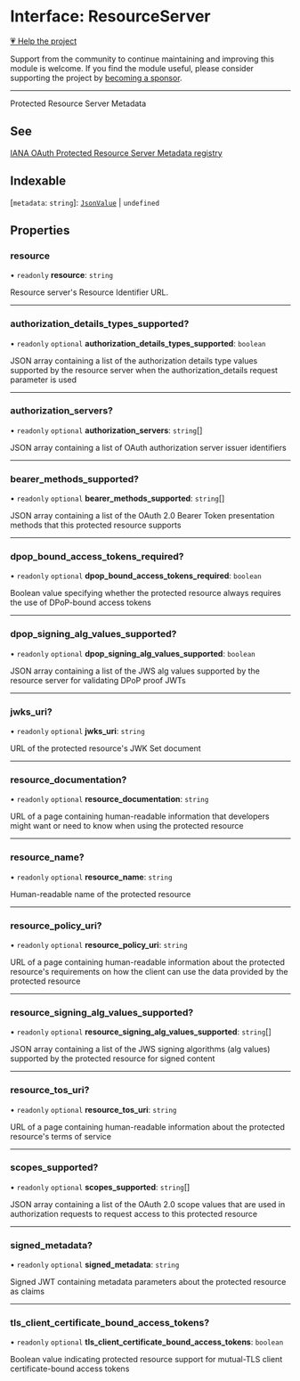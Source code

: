 # Interface: ResourceServer

[💗 Help the project](https://github.com/sponsors/panva)

Support from the community to continue maintaining and improving this module is welcome. If you find the module useful, please consider supporting the project by [becoming a sponsor](https://github.com/sponsors/panva).

***

Protected Resource Server Metadata

## See

[IANA OAuth Protected Resource Server Metadata registry](https://www.iana.org/assignments/oauth-parameters/oauth-parameters.xhtml#protected-resource-metadata)

## Indexable

\[`metadata`: `string`\]: [`JsonValue`](../type-aliases/JsonValue.md) \| `undefined`

## Properties

### resource

• `readonly` **resource**: `string`

Resource server's Resource Identifier URL.

***

### authorization\_details\_types\_supported?

• `readonly` `optional` **authorization\_details\_types\_supported**: `boolean`

JSON array containing a list of the authorization details type values supported by the resource
server when the authorization_details request parameter is used

***

### authorization\_servers?

• `readonly` `optional` **authorization\_servers**: `string`[]

JSON array containing a list of OAuth authorization server issuer identifiers

***

### bearer\_methods\_supported?

• `readonly` `optional` **bearer\_methods\_supported**: `string`[]

JSON array containing a list of the OAuth 2.0 Bearer Token presentation methods that this
protected resource supports

***

### dpop\_bound\_access\_tokens\_required?

• `readonly` `optional` **dpop\_bound\_access\_tokens\_required**: `boolean`

Boolean value specifying whether the protected resource always requires the use of DPoP-bound
access tokens

***

### dpop\_signing\_alg\_values\_supported?

• `readonly` `optional` **dpop\_signing\_alg\_values\_supported**: `boolean`

JSON array containing a list of the JWS alg values supported by the resource server for
validating DPoP proof JWTs

***

### jwks\_uri?

• `readonly` `optional` **jwks\_uri**: `string`

URL of the protected resource's JWK Set document

***

### resource\_documentation?

• `readonly` `optional` **resource\_documentation**: `string`

URL of a page containing human-readable information that developers might want or need to know
when using the protected resource

***

### resource\_name?

• `readonly` `optional` **resource\_name**: `string`

Human-readable name of the protected resource

***

### resource\_policy\_uri?

• `readonly` `optional` **resource\_policy\_uri**: `string`

URL of a page containing human-readable information about the protected resource's requirements
on how the client can use the data provided by the protected resource

***

### resource\_signing\_alg\_values\_supported?

• `readonly` `optional` **resource\_signing\_alg\_values\_supported**: `string`[]

JSON array containing a list of the JWS signing algorithms (alg values) supported by the
protected resource for signed content

***

### resource\_tos\_uri?

• `readonly` `optional` **resource\_tos\_uri**: `string`

URL of a page containing human-readable information about the protected resource's terms of
service

***

### scopes\_supported?

• `readonly` `optional` **scopes\_supported**: `string`[]

JSON array containing a list of the OAuth 2.0 scope values that are used in authorization
requests to request access to this protected resource

***

### signed\_metadata?

• `readonly` `optional` **signed\_metadata**: `string`

Signed JWT containing metadata parameters about the protected resource as claims

***

### tls\_client\_certificate\_bound\_access\_tokens?

• `readonly` `optional` **tls\_client\_certificate\_bound\_access\_tokens**: `boolean`

Boolean value indicating protected resource support for mutual-TLS client certificate-bound
access tokens
